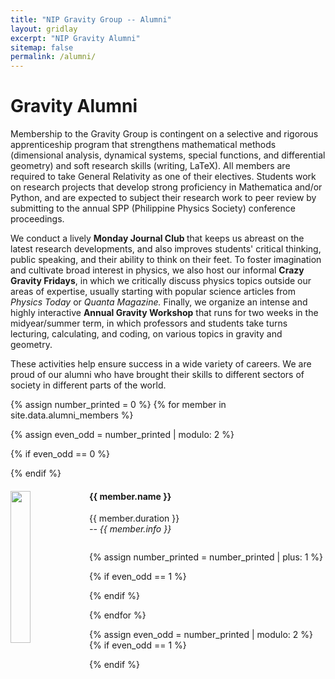 ```yaml
---
title: "NIP Gravity Group -- Alumni"
layout: gridlay
excerpt: "NIP Gravity Alumni"
sitemap: false
permalink: /alumni/
---
```


# Gravity Alumni

Membership to the Gravity Group is contingent on a selective and rigorous apprenticeship program that strengthens mathematical methods (dimensional analysis, dynamical systems, special functions, and differential geometry) and soft research skills (writing, LaTeX). All members are required to take General Relativity as one of their electives. Students work on research projects that develop strong proficiency in Mathematica and/or Python, and are expected to subject their research work to peer review by submitting to the annual SPP (Philippine Physics Society) conference proceedings. 

We conduct a lively <b> Monday Journal Club </b> that keeps us abreast on the latest research developments, and also improves students' critical thinking, public speaking, and their ability to think on their feet. To foster imagination and cultivate broad interest in physics, we also host our informal <b>Crazy Gravity Fridays</b>, in which we critically discuss physics topics outside our areas of expertise, usually starting with popular science articles from <i> Physics Today </i> or <i> Quanta Magazine.</i> Finally, we organize an intense and highly interactive <b>Annual Gravity Workshop</b> that runs for two weeks in the midyear/summer term, in which professors and students take turns lecturing, calculating, and coding, on various topics in gravity and geometry. 

These activities help ensure success in a wide variety of careers. We are proud of our alumni who have brought their skills to different sectors of society in different parts of the world.



{% assign number_printed = 0 %}
{% for member in site.data.alumni_members %}

{% assign even_odd = number_printed | modulo: 2 %}

{% if even_odd == 0 %}
<div class="row">
{% endif %}

<div class="col-sm-6 clearfix">
  <img src="{{ site.url }}{{ site.baseurl }}/images/teampic/{{ member.photo }}" class="img-responsive" width="25%" style="float: left" />
  <h4>{{ member.name }}</h4>
  {{ member.duration }} <br> <i> -- {{ member.info }}</i>
  <ul style="overflow: hidden">

  </ul>
</div>

{% assign number_printed = number_printed | plus: 1 %}

{% if even_odd == 1 %}
</div>
{% endif %}

{% endfor %}

{% assign even_odd = number_printed | modulo: 2 %}
{% if even_odd == 1 %}
</div>
{% endif %}

<!--
## Former visitors, BSc/ MSc students
<div class="row">

<div class="col-sm-4 clearfix">
<h4>Visitors</h4>
{% for member in site.data.alumni_visitors %}
{{ member.name }}
{% endfor %}
</div>

<div class="col-sm-4 clearfix">
<h4>Master students</h4>
{% for member in site.data.alumni_msc %}
{{ member.name }}
{% endfor %}
</div>

<div class="col-sm-4 clearfix">
<h4>Bachelor Students</h4>
{% for member in site.data.alumni_bsc %}
{{ member.name }}
{% endfor %}
</div>

</div>
-->
